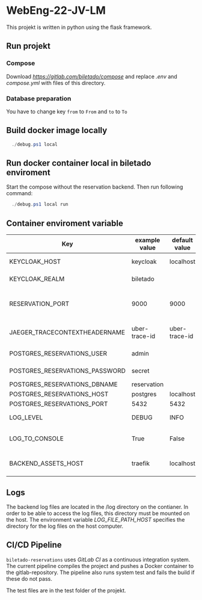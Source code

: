 # WebEng-22-JV-LM
  This projekt is written in python using the flask framework.

## Run projekt
### Compose
  Download *https://gitlab.com/biletado/compose* and replace *.env* and *compose.yml* with files of this directory.

### Database preparation
  You have to change key `from` to `From` and `to` to `To`

## Build docker image locally
```powershell
  ./debug.ps1 local
```

## Run docker container local in biletado enviroment
  Start the compose without the reservation backend. Then run following command:
```powershell
  ./debug.ps1 local run
```

## Container enviroment variable
| Key                            | example value                    | default value        | explaination                         |
|--------------------------------|----------------------------------|----------------------|--------------------------------------|
| KEYCLOAK_HOST                  | keycloak                         | localhost            | Keycloak host                        |
| KEYCLOAK_REALM                 | biletado                         |                      | Keycloak realm                       |
| RESERVATION_PORT               | 9000                             | 9000                 | Reservation backend app listen port  |
| JAEGER_TRACECONTEXTHEADERNAME  | uber-trace-id                    | uber-trace-id        | Jaeger header name                   |
| POSTGRES_RESERVATIONS_USER     | admin                            |                      | DB username                          |
| POSTGRES_RESERVATIONS_PASSWORD | secret                           |                      | DB password                          |
| POSTGRES_RESERVATIONS_DBNAME   | reservation                      |                      | DB name                              |
| POSTGRES_RESERVATIONS_HOST     | postgres                         | localhost            | DB host                              |
| POSTGRES_RESERVATIONS_PORT     | 5432                             | 5432                 | DB port                              |
| LOG_LEVEL                      | DEBUG                            | INFO                 | Log level of app                     |
| LOG_TO_CONSOLE                 | True                             | False                | If True app output log to console    |
| BACKEND_ASSETS_HOST            | traefik                          | localhost            | Hostname of the asset backend        |

## Logs
  The backend log files are located in the /log directory on the contianer. In order to be able to access the log files, this directory must be mounted on the host. The environment variable *LOG_FILE_PATH_HOST* specifies the directory for the log files on the host computer.

## CI/CD Pipeline
`biletado-reservations` uses _GitLab CI_ as a continuous integration system. The current pipeline compiles the project and pushes a Docker container to the gitlab-repository. The pipeline also runs system test and fails the build if these do not pass.

The test files are in the test folder of the projekt.
